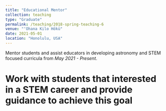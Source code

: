 ```yaml
---
title: "Educational Mentor"
collection: teaching
type: "Graduate"
permalink: /teaching/2018-spring-teaching-6
venue: "ʻOhana Kilo Hōkū"
date: 2021-05-01
location: "Honolulu, USA"
---
```


Mentor students and assist educators in developing astronomy and STEM focused curricula from _May 2021 - Present_.

Work with students that interested in a STEM career and provide guidance to achieve this goal
===
